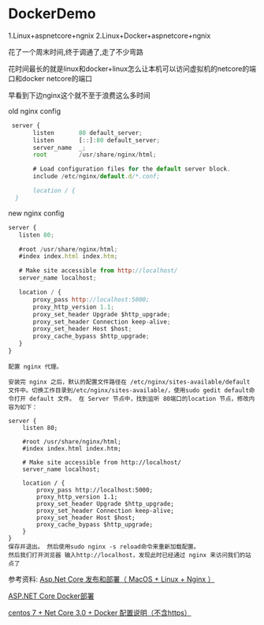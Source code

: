 # DockerDemo
1.Linux+aspnetcore+ngnix
2.Linux+Docker+aspnetcore+ngnix

花了一个周末时间,终于调通了,走了不少弯路

花时间最长的就是linux和docker+linux怎么让本机可以访问虚拟机的netcore的端口和docker  netcore的端口

早看到下边nginx这个就不至于浪费这么多时间


old nginx config

 ```js
  server {
        listen       80 default_server;
        listen       [::]:80 default_server;
        server_name  _;
        root         /usr/share/nginx/html;

        # Load configuration files for the default server block.
        include /etc/nginx/default.d/*.conf;

        location / {
   }
 ```

 new nginx config 
 
 ```js
server {
	listen 80;

	#root /usr/share/nginx/html;
	#index index.html index.htm;

	# Make site accessible from http://localhost/
	server_name localhost;

	location / {
		proxy_pass http://localhost:5000;
		proxy_http_version 1.1;
		proxy_set_header Upgrade $http_upgrade;
		proxy_set_header Connection keep-alive;
		proxy_set_header Host $host;
		proxy_cache_bypass $http_upgrade;
	}
}
```

~~~
配置 nginx 代理。

安装完 nginx 之后，默认的配置文件路径在 /etc/nginx/sites-available/default 文件中。切换工作目录到/etc/nginx/sites-available/，使用sudo gedit default命令打开 default 文件。 在 Server 节点中，找到监听 80端口的location 节点，修改内容为如下：

server {
	listen 80;

	#root /usr/share/nginx/html;
	#index index.html index.htm;

	# Make site accessible from http://localhost/
	server_name localhost;

	location / {
		proxy_pass http://localhost:5000;
		proxy_http_version 1.1;
		proxy_set_header Upgrade $http_upgrade;
		proxy_set_header Connection keep-alive;
		proxy_set_header Host $host;
		proxy_cache_bypass $http_upgrade;
	}
}
保存并退出。 然后使用sudo nginx -s reload命令来重新加载配置。
然后我们打开浏览器 输入http://localhost，发现此时已经通过 nginx 来访问我们的站点了

~~~

参考资料:
 [Asp.Net Core 发布和部署（ MacOS + Linux + Nginx ）](https://www.cnblogs.com/savorboard/p/dotnet-core-publish-nginx.html)

 [ASP.NET Core Docker部署](https://www.cnblogs.com/savorboard/p/dotnetcore-docker.html)

 [centos 7 + Net Core 3.0 + Docker 配置说明（不含https）](https://www.cnblogs.com/nickchou/p/11810938.html)